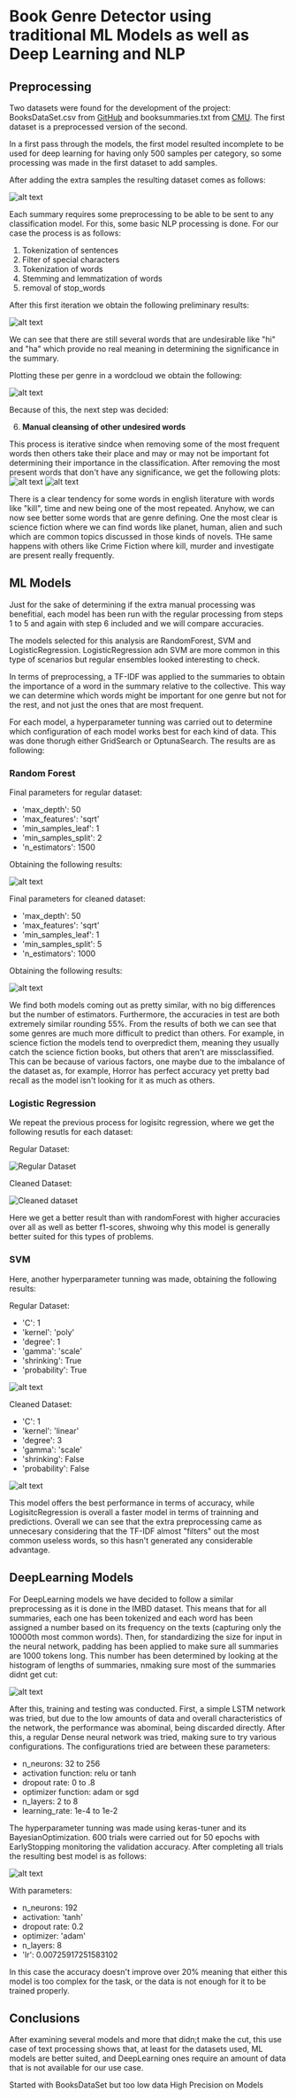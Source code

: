 # Book Genre Detector using traditional ML Models as well as Deep Learning and NLP

## Preprocessing

Two datasets were found for the development of the project: BooksDataSet.csv from [GitHub](https://github.com/chikne97/Book-Genre-Prediction/tree/master) and booksummaries.txt from [CMU](https://www.cs.cmu.edu/~dbamman/booksummaries.html). The first dataset is a preprocessed version of the second.

In a first pass through the models, the first model resulted incomplete to be used for deep learning for having only 500 samples per category, so some processing was made in the first dataset to add samples.

After adding the extra samples the resulting dataset comes as follows:

![alt text](imgs\image.png)

Each summary requires some preprocessing to be able to be sent to any classification model. For this, some basic NLP processing is done. For our case the process is as follows:
1. Tokenization of sentences
2. Filter of special characters
3. Tokenization of words
4. Stemming and lemmatization of words
5. removal of stop_words

After this first iteration we obtain the following preliminary results:

![alt text](imgs\image-1.png)

We can see that there are still several words that are undesirable like "hi" and "ha" which provide no real meaning in determining the significance in the summary.

Plotting these per genre in a wordcloud we obtain the following:

![alt text](imgs\image-2.png)

Because of this, the next step was decided:

6. **Manual cleansing of other undesired words**

This process is iterative sindce when removing some of the most frequent words then others take their place and may or may not be important fot determining their importance in the classification. After removing the most present words that don't have any significance, we get the following plots:
![alt text](imgs/image3.png)
![alt text](imgs/output.png)

There is a clear tendency for some words in english literature with words like "kill", time and new being one of the most repeated. Anyhow, we can now see better some words that are genre defining. One the most clear is science fiction where we can find words like planet, human, alien and such which are common topics discussed in those kinds of novels. THe same happens with others like Crime Fiction where kill, murder and investigate are present really frequently.

## ML Models

Just for the sake of determining if the extra manual processing was benefitial, each model has been run with the regular processing from steps 1 to 5 and again with step 6 included and we will compare accuracies.

The models selected for this analysis are RandomForest, SVM and LogisticRegression. LogisticRegression adn SVM are more common in this type of scenarios but regular ensembles looked interesting to check. 

In terms of preprocessing, a TF-IDF was applied to the summaries to obtain the importance of a word in the summary relative to the collective. This way we can determine which words might be important for one genre but not for the rest, and not just the ones that are most frequent.

For each model, a hyperparameter tunning was carried out to determine which configuration of each model works best for each kind of data. This was done thorugh either GridSearch or OptunaSearch.
The results are as following:

### Random Forest

Final parameters for regular dataset:
+ 'max_depth': 50
+ 'max_features': 'sqrt'
+ 'min_samples_leaf': 1
+ 'min_samples_split': 2
+ 'n_estimators': 1500

Obtaining the following results:

![alt text](imgs/image2.png)

Final parameters for cleaned dataset:
+ 'max_depth': 50
+ 'max_features': 'sqrt'
+ 'min_samples_leaf': 1
+ 'min_samples_split': 5
+ 'n_estimators': 1000

Obtaining the following results:

![alt text](imgs/image5.png)

We find both models coming out as pretty similar, with no big differences but the number of estimators. Furthermore, the accuracies in test are both extremely similar rounding 55%. From the results of both we can see that some genres are much more difficult to predict than others. For example, in science fiction the models tend to overpredict them, meaning they usually catch the science fiction books, but others that aren't are missclassified. This can be because of various factors, one maybe due to the imbalance of the dataset as, for example, Horror has perfect accuracy yet pretty bad recall as the model isn't looking for it as much as others. 

### Logistic Regression

We repeat the previous process for logisitc regression, where we get the following resutls for each dataset:

Regular Dataset:

![Regular Dataset](imgs/log.png)

Cleaned Dataset:

![Cleaned dataset](imgs/logc.png)

Here we get a better result than with randomForest with higher accuracies over all as well as better f1-scores, shwoing why this model is generally better suited for this types of problems.

### SVM

Here, another hyperparameter tunning was made, obtaining the following results:

Regular Dataset:
+ 'C': 1
+ 'kernel': 'poly'
+ 'degree': 1
+ 'gamma': 'scale'
+ 'shrinking': True
+ 'probability': True

![alt text](imgs/svm.png)


Cleaned Dataset:
+ 'C': 1
+ 'kernel': 'linear'
+ 'degree': 3
+ 'gamma': 'scale'
+ 'shrinking': False
+ 'probability': False

![alt text](imgs/svm2.png)

This model offers the best performance in terms of accuracy, while LogisitcRegression is overall a faster model in terms of trainning and predictions. Overall we can see that the extra preprocessing came as unnecesary considering that the TF-IDF almost "filters" out the most common useless words, so this hasn't generated any considerable advantage. 

## DeepLearning Models

For DeepLearning models we have decided to follow a similar preprocessing as it is done in the IMBD dataset. This means that for all summaries, each one has been tokenized and each word has been assigned a number based on its frequency on the texts (capturing only the 10000th most common words). Then, for standardizing the size for input in the neural network, padding has been applied to make sure all summaries are 1000 tokens long. This number has been determined by looking at the histogram of lengths of summaries, nmaking sure most of the summaries didnt get cut:

![alt text](imgs/hist.png)

After this, training and testing was conducted. First, a simple LSTM network was tried, but due to the low amounts of data and overall characteristics of the network, the performance was abominal, being discarded directly. After this, a regular Dense neural network was tried, making sure to try various configurations. The configurations tried are between these parameters:

+ n_neurons: 32 to 256
+ activation function: relu or tanh
+ dropout rate: 0 to .8
+ optimizer function: adam or sgd
+ n_layers: 2 to 8
+ learning_rate: 1e-4 to 1e-2

The hyperparameter tunning was made using keras-tuner and its BayesianOptimization. 600 trials were carried out for  50 epochs with EarlyStopping monitoring the validation accuracy. After completing all trials the resulting best model is as follows:

![alt text](imgs/rnn.png)

With parameters:
+ n_neurons: 192
+ activation: 'tanh'
+ dropout rate: 0.2
+ optimizer: 'adam'
+ n_layers: 8
+ 'lr': 0.00725917251583102

In this case the accuracy doesn't improve over 20% meaning that either this model is too complex for the task, or the data is not enough for it to be trained properly.


## Conclusions

After examining several models and more that didn;t make the cut, this use case of text processing shows that, at least for the datasets used, ML models are better suited, and DeepLearning ones require an amount of data that is not available for our use case. 

Started with BooksDataSet but too low data 
High Precision on Models